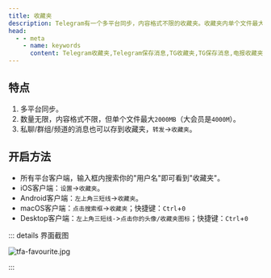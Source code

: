 ```yaml
---
title: 收藏夹
description: Telegram有一个多平台同步，内容格式不限的收藏夹。收藏夹内单个文件最大2000MB。本文介绍了如何使用Telegram收藏夹。
head:
  - - meta
    - name: keywords
      content: Telegram收藏夹,Telegram保存消息,TG收藏夹,TG保存消息,电报收藏夹,电报保存消息
---
```


## 特点

1. 多平台同步。
2. 数量无限，内容格式不限，但单个文件最大`2000MB`（大会员是`4000M`）。
3. 私聊/群组/频道的消息也可以存到收藏夹，`转发`->`收藏夹`。

## 开启方法

- 所有平台客户端，输入框内搜索你的"用户名"即可看到"收藏夹"。
- iOS客户端：`设置`->`收藏夹`。
- Android客户端：`左上角三短线`->`收藏夹`。
- macOS客户端：`点击搜索框`->`收藏夹`；快捷键：`Ctrl`+`0`
- Desktop客户端：`左上角三短线-`>`点击你的头像/收藏夹图标`；快捷键：`Ctrl`+`0`

::: details 界面截图

![tfa-favourite.jpg](https://cdn.jsdelivr.net/gh/tgwiki//images/tfa/favourite.jpg)

:::
